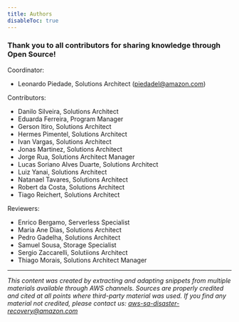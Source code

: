 ```yaml
---
title: Authors
disableToc: true
---
```


### Thank you to all contributors <i class="fas fa-heart"></i> for sharing knowledge through Open Source!

<!---
note: change the url to match the new repo... using old repo as an example placeholder

<br><br>
Acesse: [Contributors page](https://github.com/aws-samples/disaster-recovery-workshop/graphs/contributors) para ver a lista de autores desse conteúdo!
--->

Coordinator: 
- Leonardo Piedade, Solutions Architect (piedadel@amazon.com)

Contributors:
- Danilo Silveira, Solutions Architect
- Eduarda Ferreira, Program Manager
- Gerson Itiro, Solutions Architect
- Hermes Pimentel, Solutions Architect
- Ivan Vargas, Solutions Architect
- Jonas Martinez, Solutions Architect
- Jorge Rua, Solutions Architect Manager
- Lucas Soriano Alves Duarte, Solutions Architect
- Luiz Yanai, Solutions Architect
- Natanael Tavares, Solutions Architect
- Robert da Costa, Solutions Architect
- Tiago Reichert, Solutions Architect

Reviewers:
- Enrico Bergamo, Serverless Specialist
- Maria Ane Dias, Solutions Architect
- Pedro Gadelha, Solutions Architect
- Samuel Sousa, Storage Specialist
- Sergio Zaccarelli, Solutiions Architect
- Thiago Morais, Solutions Architect Manager

---

*This content was created by extracting and adapting snippets from multiple materials available through AWS channels. Sources are properly credited and cited at all points where third-party material was used. If you find any material not credited, please contact us: aws-sa-disaster-recovery@amazon.com*
